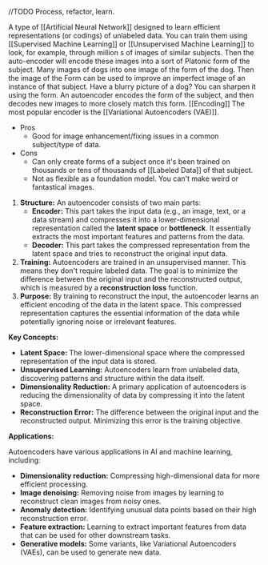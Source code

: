 //TODO Process, refactor, learn.

A type of [[Artificial Neural Network]] designed to learn efficient representations (or codings) of unlabeled data.
You can train them using [[Supervised Machine Learning]] or [[Unsupervised Machine Learning]] to look, for example, through million s of images of similar subjects. Then the auto-encoder will encode these images into a sort of Platonic form of the subject. Many images of dogs into one image of the form of the dog. Then the image of the Form can be used to improve an imperfect image of an instance of that subject. Have a blurry picture of a dog? You can sharpen it using the form. 
An autoencoder encodes the form of the subject, and then decodes new images to more closely match this form. 
[[Encoding]]
The most popular encoder is the [[Variational Autoencoders (VAE)]].

* Pros
	* Good for image enhancement/fixing issues in a common subject/type of data. 
* Cons
	* Can only create forms of a subject once it's been trained on thousands or tens of thousands of [[Labeled Data]] of that subject. 
	* Not as flexible as a foundation model. You can't make weird or fantastical images. 

1. **Structure:** An autoencoder consists of two main parts:
    - **Encoder:** This part takes the input data (e.g., an image, text, or a data stream) and compresses it into a lower-dimensional representation called the **latent space** or **bottleneck**. It essentially extracts the most important features and patterns from the data.
    - **Decoder:** This part takes the compressed representation from the latent space and tries to reconstruct the original input data.
2. **Training:** Autoencoders are trained in an unsupervised manner. This means they don't require labeled data. The goal is to minimize the difference between the original input and the reconstructed output, which is measured by a **reconstruction loss** function.
3. **Purpose:** By training to reconstruct the input, the autoencoder learns an efficient encoding of the data in the latent space. This compressed representation captures the essential information of the data while potentially ignoring noise or irrelevant features. 

**Key Concepts:**

- **Latent Space:** The lower-dimensional space where the compressed representation of the input data is stored.
- **Unsupervised Learning:** Autoencoders learn from unlabeled data, discovering patterns and structure within the data itself.
- **Dimensionality Reduction:** A primary application of autoencoders is reducing the dimensionality of data by compressing it into the latent space.
- **Reconstruction Error:** The difference between the original input and the reconstructed output. Minimizing this error is the training objective. 

**Applications:**

Autoencoders have various applications in AI and machine learning, including:

- **Dimensionality reduction:** Compressing high-dimensional data for more efficient processing.
- **Image denoising:** Removing noise from images by learning to reconstruct clean images from noisy ones.
- **Anomaly detection:** Identifying unusual data points based on their high reconstruction error.
- **Feature extraction:** Learning to extract important features from data that can be used for other downstream tasks.
- **Generative models:** Some variants, like Variational Autoencoders (VAEs), can be used to generate new data.